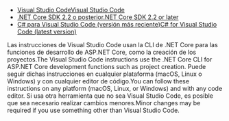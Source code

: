 * [<span data-ttu-id="1afe1-101">Visual Studio Code</span><span class="sxs-lookup"><span data-stu-id="1afe1-101">Visual Studio Code</span></span>](https://code.visualstudio.com/download)
* [<span data-ttu-id="1afe1-102">.NET Core SDK 2.2 o posterior</span><span class="sxs-lookup"><span data-stu-id="1afe1-102">.NET Core SDK 2.2 or later</span></span>](https://www.microsoft.com/net/download/all)
* [<span data-ttu-id="1afe1-103">C# para Visual Studio Code (versión más reciente)</span><span class="sxs-lookup"><span data-stu-id="1afe1-103">C# for Visual Studio Code (latest version)</span></span>](https://marketplace.visualstudio.com/items?itemName=ms-vscode.csharp)

<span data-ttu-id="1afe1-104">Las instrucciones de Visual Studio Code usan la CLI de .NET Core para las funciones de desarrollo de ASP.NET Core, como la creación de los proyectos.</span><span class="sxs-lookup"><span data-stu-id="1afe1-104">The Visual Studio Code instructions use the .NET Core CLI for ASP.NET Core development functions such as project creation.</span></span> <span data-ttu-id="1afe1-105">Puede seguir dichas instrucciones en cualquier plataforma (macOS, Linux o Windows) y con cualquier editor de código.</span><span class="sxs-lookup"><span data-stu-id="1afe1-105">You can follow these instructions on any platform (macOS, Linux, or Windows) and with any code editor.</span></span> <span data-ttu-id="1afe1-106">Si usa otra herramienta que no sea Visual Studio Code, es posible que sea necesario realizar cambios menores.</span><span class="sxs-lookup"><span data-stu-id="1afe1-106">Minor changes may be required if you use something other than Visual Studio Code.</span></span>
